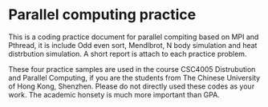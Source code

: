 # Parallel computing practice
This is a coding practice document for parallel compiting based on MPI and Pthread, it is include Odd even sort, Mendlbrot, N body simulation and heat distrbution simulation. A short report is attach to each practice problem.

These four practice samples are used in the course CSC4005 Distrubution and Parallel Computing, if you are the students from The Chinese University of Hong Kong, Shenzhen. Please do not directly used these codes as your work. The academic honsety is much more important than GPA.
